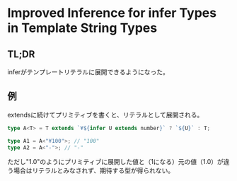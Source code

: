 # Improved Inference for infer Types in Template String Types

## TL;DR

inferがテンプレートリテラルに展開できるようになった。

## 例

extendsに続けてプリミティブを書くと、リテラルとして展開される。

```typescript
type A<T> = T extends `¥${infer U extends number}` ? `${U}` : T;

type A1 = A<"¥100">; // "100"
type A2 = A<"-">; // "-"
```

ただし"1.0"のようにプリミティブに展開した値と（1になる）元の値（1.0）が違う場合はリテラルとみなされず、期待する型が得られない。
